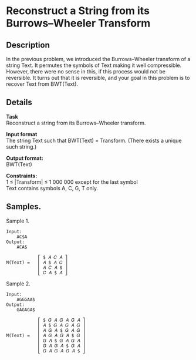 #  Reconstruct a String from its Burrows–Wheeler Transform

## Description 
In the previous problem, we introduced the Burrows–Wheeler transform of a string Text. It permutes the symbols of Text making it well compressible. However, there were no sense in this, if this process would not be reversible. It turns out that it is reversible, and your goal in this problem is to recover Text from BWT(Text).

## Details
**Task**<br>
Reconstruct a string from its Burrows–Wheeler transform.

**Input format**<br> 
The string Text such that BWT(Text) = Transform. (There exists a unique such string.)

**Output format:**<br> 
BWT(Text)

**Constraints:**<br>
1 ≤ |Transform| ≤ 1 000 000 except for the last symbol<br> 
Text contains symbols A, C, G, T only.

## Samples.
Sample 1.

    Input:
        AC$A
    Output:
        ACA$
    
                ⎡ $ 𝐴 𝐶 𝐴 ⎤
    M(Text) =   ⎢ 𝐴 $ 𝐴 𝐶 ⎥
                ⎢ 𝐴 𝐶 𝐴 $ ⎥
                ⎣ 𝐶 𝐴 $ 𝐴 ⎦    
    

Sample 2.

    Input:
        AGGGAA$
    Output:
        GAGAGA$
    
                ⎡ $ 𝐺 𝐴 𝐺 𝐴 𝐺 𝐴 ⎤
                ⎢ 𝐴 $ 𝐺 𝐴 𝐺 𝐴 𝐺 ⎥
                ⎢ 𝐴 𝐺 𝐴 $ 𝐺 𝐴 𝐺 ⎥
    M(Text) =   ⎢ 𝐴 𝐺 𝐴 𝐺 𝐴 $ 𝐺 ⎥
                ⎢ 𝐺 𝐴 $ 𝐺 𝐴 𝐺 𝐴 ⎥
                ⎢ 𝐺 𝐴 𝐺 𝐴 $ 𝐺 𝐴 ⎥
                ⎣ 𝐺 𝐴 𝐺 𝐴 𝐺 𝐴 $ ⎦
